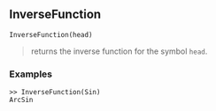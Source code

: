 ## InverseFunction

```
InverseFunction(head)
```

> returns the inverse function for the symbol `head`.
 
### Examples

```
>> InverseFunction(Sin)
ArcSin
```